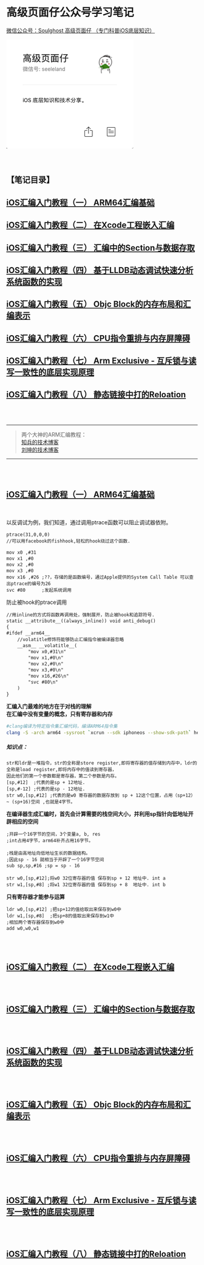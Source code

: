 # 高级页面仔公众号学习笔记

[微信公众号：Soulghost 高级页面仔 （专门科普iOS底层知识）](https://mp.weixin.qq.com/mp/profile_ext?action=home&__biz=MzU2NjU5NzMwNA==&scene=124#wechat_redirect)  
  
![avatar](.asserts/1.png)  
 </br> 
 </br> 

## 【笔记目录】

## [iOS汇编入门教程（一） ARM64汇编基础](#anchoraa)  
## [iOS汇编入门教程（二） 在Xcode工程嵌入汇编](#anchoraaa)  
## [iOS汇编入门教程（三） 汇编中的Section与数据存取](#anchoraaaa)  
## [iOS汇编入门教程（四） 基于LLDB动态调试快速分析系统函数的实现](#anchoraaaaa)  
## [iOS汇编入门教程（五） Objc Block的内存布局和汇编表示](#anchoraaaaaa)  
## [iOS汇编入门教程（六） CPU指令重排与内存屏障碍](#anchoraaaaaaa)  
## [iOS汇编入门教程（七） Arm Exclusive - 互斥锁与读写一致性的底层实现原理](#anchoraaaaaaaa)  
## [iOS汇编入门教程（八） 静态链接中打的Reloation](#anchoraaaaaaaaa)  
<br/>  
<br/>

--------------------------------------------------------------------------------------------------
> 两个大神的ARM汇编教程：  
> [知兵的技术博客](https://zhuanlan.zhihu.com/p/31168191)  
> [刘坤的技术博客](https://blog.cnbluebox.com/blog/2017/07/24/arm64-start/)  
>
--------------------------------------------------------------------------------------------------  
<br/>
<br/>

<span id = "anchoraa"> </span>
<span id = "iOS"> </span>

## [iOS汇编入门教程（一） ARM64汇编基础](https://mp.weixin.qq.com/s/tbOfzoiUIoRueSRIboI2zw)
<br/>

以反调试为例，我们知道，通过调用ptrace函数可以阻止调试器依附。  
```objc
ptrace(31,0,0,0)
//可以用facebook的fishhook,轻松的hook绕过这个函数.
```
```armasm
mov x0 ,#31
mov x1 ,#0
mov x2 ,#0
mov x3 ,#0
mov x16 ,#26 ;??，存储的是函数编号，通过Apple提供的System Call Table 可以查出ptrace的编号为26
svc #80      ;发起系统调用
```
防止被hook的ptrace调用  
```objc
//用inline的方式将函数再调用处，强制展开，防止被hook和追踪符号.
static __attribute__((always_inline)) void anti_debug()
{
#ifdef __arm64__
    //volatitle修饰符能够防止汇编指令被编译器忽略
    __asm__ __volatitle__(
        "mov x0,#31\n"
        "mov x1,#0\n"
        "mov x2,#0\n"
        "mov x3,#0\n"
        "mov x16,#26\n"
        "svc #80\n"
    )
}
```
**汇编入门最难的地方在于对栈的理解**  
**在汇编中没有变量的概念，只有寄存器和内存**  

```bash
#clang编译为特定指令集汇编代码，编译ARM64指令集
clang -S -arch arm64 -sysroot `xcrun --sdk iphoneos --show-sdk-path` hello.c
```  
##### 知识点：
```
str和ldr是一堆指令，str的全称是store register,即将寄存器的值存储到内存中，ldr的全称是load register,即将内存中的值读到寄存器，
因此他们的第一个参数都是寄存器，第二个参数是内存。
[sp,#12]  ;代表的是sp + 12地址.
[sp,#-12] ;代表的是sp - 12地址.
str w0,[sp,#12] ;代表的是w0 寄存器的数据存放到 sp + 12这个位置，占用（sp+12） ~ (sp+16)空间 ,也就是4字节。
```
**在编译器生成汇编时，首先会计算需要的栈空间大小，并利用sp指针向低地址开辟相应的空间**  
```armasm
;开辟一个16字节的空间，3个变量a, b, res 
;int占用4字节，arm64补齐占用16字节。

;栈是由高地址向低地址生长的数据结构。
;因此sp - 16 就相当于开辟了一个16字节空间
sub sp,sp,#16 ;sp = sp - 16

str w0,[sp,#12];将w0 32位寄存器的值 保存到sp + 12 地址中. int a
str w1,[sp,#8] ;将w1 32位寄存器的值 保存到sp + 8  地址中. int b
```
**只有寄存器才能参与运算**  
```armasm
ldr w0,[sp,#12] ;把sp+12的值给取出来保存到w0中
ldr w1,[sp,#8]  ;把sp+8的值取出来保存到w1中
;相加两个寄存器保存到w0中
add w0,w0,w1
```
<br/>
<br/>

<span id = "anchoraaa"> </span>

## [iOS汇编入门教程（二） 在Xcode工程嵌入汇编](https://mp.weixin.qq.com/s/tbOfzoiUIoRueSRIboI2zw)  
<br/>
<br/>

<span id = "anchoraaaa"> </span>

## [iOS汇编入门教程（三） 汇编中的Section与数据存取](https://mp.weixin.qq.com/s/tbOfzoiUIoRueSRIboI2zw)  
<br/>
<br/>

<span id = "anchoraaaaa"> </span>

## [iOS汇编入门教程（四） 基于LLDB动态调试快速分析系统函数的实现](https://mp.weixin.qq.com/s/tbOfzoiUIoRueSRIboI2zw)  
<br/>
<br/>

<span id = "anchoraaaaaa"> </span>

## [iOS汇编入门教程（五） Objc Block的内存布局和汇编表示](https://mp.weixin.qq.com/s/tbOfzoiUIoRueSRIboI2zw)  
<br/>
<br/>

<span id = "anchoraaaaaaa"> </span>

## [iOS汇编入门教程（六） CPU指令重排与内存屏障碍](https://mp.weixin.qq.com/s/tbOfzoiUIoRueSRIboI2zw)  
<br/>
<br/>

<span id = "anchoraaaaaaaa"> </span>

## [iOS汇编入门教程（七） Arm Exclusive - 互斥锁与读写一致性的底层实现原理](https://mp.weixin.qq.com/s/tbOfzoiUIoRueSRIboI2zw)  
<br/>
<br/>

<span id = "anchoraaaaaaaaa"> </span>

## [iOS汇编入门教程（八） 静态链接中打的Reloation](https://mp.weixin.qq.com/s/tbOfzoiUIoRueSRIboI2zw)  
<br/>
<br/>